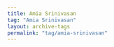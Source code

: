 ```yaml
---
title: Amia Srinivasan
tag: "Amia Srinivasan"
layout: archive-tags
permalink: "tag/amia-srinivasan"
---
```

